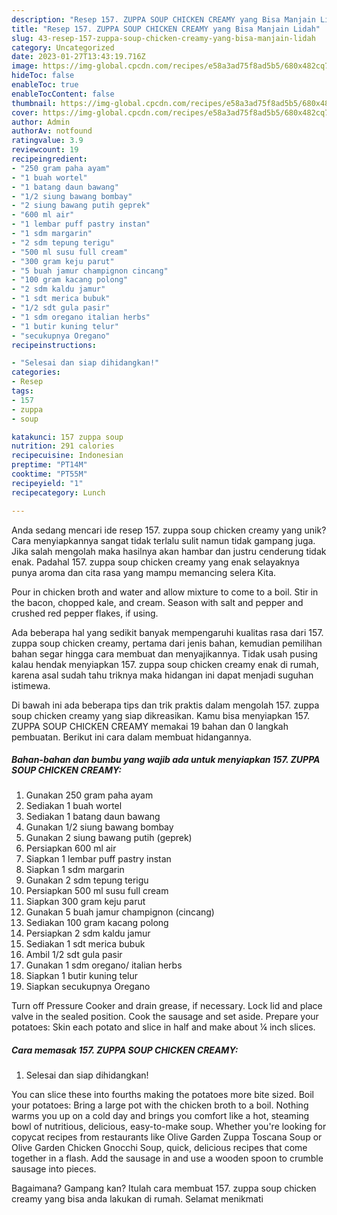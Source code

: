 ```yaml
---
description: "Resep 157. ZUPPA SOUP CHICKEN CREAMY yang Bisa Manjain Lidah"
title: "Resep 157. ZUPPA SOUP CHICKEN CREAMY yang Bisa Manjain Lidah"
slug: 43-resep-157-zuppa-soup-chicken-creamy-yang-bisa-manjain-lidah
category: Uncategorized
date: 2023-01-27T13:43:19.716Z
image: https://img-global.cpcdn.com/recipes/e58a3ad75f8ad5b5/680x482cq70/157-zuppa-soup-chicken-creamy-foto-resep-utama.jpg
hideToc: false
enableToc: true
enableTocContent: false
thumbnail: https://img-global.cpcdn.com/recipes/e58a3ad75f8ad5b5/680x482cq70/157-zuppa-soup-chicken-creamy-foto-resep-utama.jpg
cover: https://img-global.cpcdn.com/recipes/e58a3ad75f8ad5b5/680x482cq70/157-zuppa-soup-chicken-creamy-foto-resep-utama.jpg
author: Admin
authorAv: notfound
ratingvalue: 3.9
reviewcount: 19
recipeingredient:
- "250 gram paha ayam"
- "1 buah wortel"
- "1 batang daun bawang"
- "1/2 siung bawang bombay"
- "2 siung bawang putih geprek"
- "600 ml air"
- "1 lembar puff pastry instan"
- "1 sdm margarin"
- "2 sdm tepung terigu"
- "500 ml susu full cream"
- "300 gram keju parut"
- "5 buah jamur champignon cincang"
- "100 gram kacang polong"
- "2 sdm kaldu jamur"
- "1 sdt merica bubuk"
- "1/2 sdt gula pasir"
- "1 sdm oregano italian herbs"
- "1 butir kuning telur"
- "secukupnya Oregano"
recipeinstructions:

- "Selesai dan siap dihidangkan!"
categories:
- Resep
tags:
- 157
- zuppa
- soup

katakunci: 157 zuppa soup 
nutrition: 291 calories
recipecuisine: Indonesian
preptime: "PT14M"
cooktime: "PT55M"
recipeyield: "1"
recipecategory: Lunch

---
```





Anda sedang mencari ide resep 157. zuppa soup chicken creamy yang unik? Cara menyiapkannya sangat tidak terlalu sulit namun tidak gampang juga. Jika salah mengolah maka hasilnya akan hambar dan justru cenderung tidak enak. Padahal 157. zuppa soup chicken creamy yang enak selayaknya punya aroma dan cita rasa yang mampu memancing selera Kita.





Pour in chicken broth and water and allow mixture to come to a boil. Stir in the bacon, chopped kale, and cream. Season with salt and pepper and crushed red pepper flakes, if using.

Ada beberapa hal yang sedikit banyak mempengaruhi kualitas rasa dari 157. zuppa soup chicken creamy, pertama dari jenis bahan, kemudian pemilihan bahan segar hingga cara membuat dan menyajikannya. Tidak usah pusing kalau hendak menyiapkan 157. zuppa soup chicken creamy enak di rumah, karena asal sudah tahu triknya maka hidangan ini dapat menjadi suguhan istimewa.






Di bawah ini ada beberapa tips dan trik praktis dalam mengolah 157. zuppa soup chicken creamy yang siap dikreasikan. Kamu bisa menyiapkan 157. ZUPPA SOUP CHICKEN CREAMY memakai 19 bahan dan 0 langkah pembuatan. Berikut ini cara dalam membuat hidangannya.

<!--inarticleads1-->

##### Bahan-bahan dan bumbu yang wajib ada untuk menyiapkan 157. ZUPPA SOUP CHICKEN CREAMY:

1. Gunakan 250 gram paha ayam
1. Sediakan 1 buah wortel
1. Sediakan 1 batang daun bawang
1. Gunakan 1/2 siung bawang bombay
1. Gunakan 2 siung bawang putih (geprek)
1. Persiapkan 600 ml air
1. Siapkan 1 lembar puff pastry instan
1. Siapkan 1 sdm margarin
1. Gunakan 2 sdm tepung terigu
1. Persiapkan 500 ml susu full cream
1. Siapkan 300 gram keju parut
1. Gunakan 5 buah jamur champignon (cincang)
1. Sediakan 100 gram kacang polong
1. Persiapkan 2 sdm kaldu jamur
1. Sediakan 1 sdt merica bubuk
1. Ambil 1/2 sdt gula pasir
1. Gunakan 1 sdm oregano/ italian herbs
1. Siapkan 1 butir kuning telur
1. Siapkan secukupnya Oregano


Turn off Pressure Cooker and drain grease, if necessary. Lock lid and place valve in the sealed position. Cook the sausage and set aside. Prepare your potatoes: Skin each potato and slice in half and make about ¼ inch slices. 

<!--inarticleads2-->

##### Cara memasak 157. ZUPPA SOUP CHICKEN CREAMY:


1. Selesai dan siap dihidangkan!

You can slice these into fourths making the potatoes more bite sized. Boil your potatoes: Bring a large pot with the chicken broth to a boil. Nothing warms you up on a cold day and brings you comfort like a hot, steaming bowl of nutritious, delicious, easy-to-make soup. Whether you&#39;re looking for copycat recipes from restaurants like Olive Garden Zuppa Toscana Soup or Olive Garden Chicken Gnocchi Soup, quick, delicious recipes that come together in a flash. Add the sausage in and use a wooden spoon to crumble sausage into pieces. 

Bagaimana? Gampang kan? Itulah cara membuat 157. zuppa soup chicken creamy yang bisa anda lakukan di rumah. Selamat menikmati
